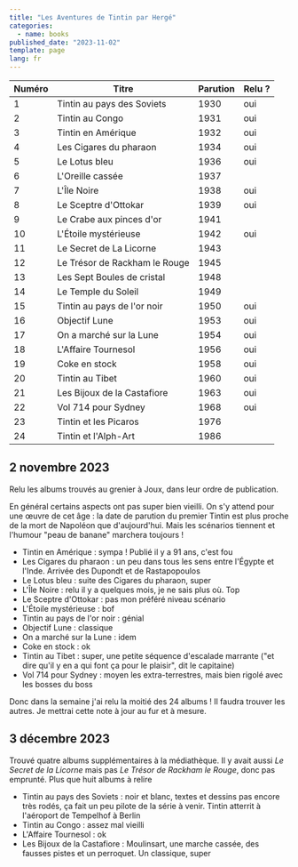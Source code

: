 ```yaml
---
title: "Les Aventures de Tintin par Hergé"
categories:
  - name: books
published_date: "2023-11-02"
template: page
lang: fr
---
```


| Numéro | Titre                         | Parution | Relu ? |
| ------ | ----------------------------- | -------- | ------ |
| 1      | Tintin au pays des Soviets    | 1930     | oui    |
| 2      | Tintin au Congo               | 1931     | oui    |
| 3      | Tintin en Amérique            | 1932     | oui    |
| 4      | Les Cigares du pharaon        | 1934     | oui    |
| 5      | Le Lotus bleu                 | 1936     | oui    |
| 6      | L'Oreille cassée              | 1937     |        |
| 7      | L'Île Noire                   | 1938     | oui    |
| 8      | Le Sceptre d'Ottokar          | 1939     | oui    |
| 9      | Le Crabe aux pinces d'or      | 1941     |        |
| 10     | L'Étoile mystérieuse          | 1942     | oui    |
| 11     | Le Secret de La Licorne       | 1943     |        |
| 12     | Le Trésor de Rackham le Rouge | 1945     |        |
| 13     | Les Sept Boules de cristal    | 1948     |        |
| 14     | Le Temple du Soleil           | 1949     |        |
| 15     | Tintin au pays de l'or noir   | 1950     | oui    |
| 16     | Objectif Lune                 | 1953     | oui    |
| 17     | On a marché sur la Lune       | 1954     | oui    |
| 18     | L'Affaire Tournesol           | 1956     | oui    |
| 19     | Coke en stock                 | 1958     | oui    |
| 20     | Tintin au Tibet               | 1960     | oui    |
| 21     | Les Bijoux de la Castafiore   | 1963     | oui    |
| 22     | Vol 714 pour Sydney           | 1968     | oui    |
| 23     | Tintin et les Picaros         | 1976     |        |
| 24     | Tintin et l'Alph-Art          | 1986     |        |

## 2 novembre 2023

Relu les albums trouvés au grenier à Joux, dans leur ordre de publication.

En général certains aspects ont pas super bien vieilli. On s'y attend pour une œuvre de cet âge : la date de parution du premier Tintin est plus proche de la mort de Napoléon que d'aujourd'hui. Mais les scénarios tiennent et l'humour "peau de banane" marchera toujours !

- Tintin en Amérique : sympa ! Publié il y a 91 ans, c'est fou
- Les Cigares du pharaon : un peu dans tous les sens entre l'Égypte et l'Inde. Arrivée des Dupondt et de Rastapopoulos
- Le Lotus bleu : suite des Cigares du pharaon, super
- L'Île Noire : relu il y a quelques mois, je ne sais plus où. Top
- Le Sceptre d'Ottokar : pas mon préféré niveau scénario
- L'Étoile mystérieuse : bof
- Tintin au pays de l'or noir : génial
- Objectif Lune : classique
- On a marché sur la Lune : idem
- Coke en stock : ok
- Tintin au Tibet : super, une petite séquence d'escalade marrante ("et dire qu'il y en a qui font ça pour le plaisir", dit le capitaine)
- Vol 714 pour Sydney : moyen les extra-terrestres, mais bien rigolé avec les bosses du boss

Donc dans la semaine j'ai relu la moitié des 24 albums ! Il faudra trouver les autres. Je mettrai cette note à jour au fur et à mesure.

## 3 décembre 2023

Trouvé quatre albums supplémentaires à la médiathèque. Il y avait aussi _Le Secret de la Licorne_ mais pas _Le Trésor de Rackham le Rouge_, donc pas emprunté. Plus que huit albums à relire

- Tintin au pays des Soviets : noir et blanc, textes et dessins pas encore très rodés, ça fait un peu pilote de la série à venir. Tintin atterrit à l'aéroport de Tempelhof à Berlin
- Tintin au Congo : assez mal vieilli
- L'Affaire Tournesol : ok
- Les Bijoux de la Castafiore : Moulinsart, une marche cassée, des fausses pistes et un perroquet. Un classique, super
